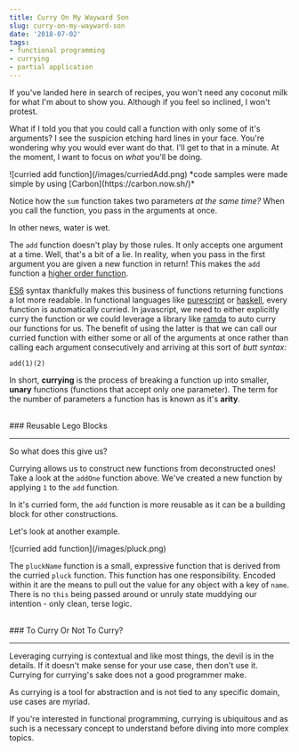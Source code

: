 ```yaml
---
title: Curry On My Wayward Son
slug: curry-on-my-wayward-son
date: '2018-07-02'
tags:
- functional programming
- currying
- partial application
---
```


If you've landed here in search of recipes, you won't need any coconut milk for what I'm about to show you. Although if you feel so inclined, I won't protest.

What if I told you that you could call a function with only some of it's arguments?  I see the suspicion etching hard lines in your face. You're wondering why you would ever want do that. I'll get to that in a minute. At the moment, I want to focus on *what* you'll be doing.

<div class="tiny">![curried add function](/images/curriedAdd.png)
*code samples were made simple by using [Carbon](https://carbon.now.sh/)*</div>

Notice how the `sum` function takes two parameters *at the same time?*  When you call the function, you pass in the arguments at once.

In other news, water is wet.

The `add` function doesn't play by those rules.  It only accepts one argument at a time. Well, that's a bit of a lie.  In reality, when you pass in the first argument you are given a new function in return!  This makes the `add` function a <a target="_blank" href="https://en.wikipedia.org/wiki/Higher-order_function">higher order function</a>.

<a target="_blank" href="https://babeljs.io/docs/en/learn#introduction">ES6</a> syntax thankfully makes this business of functions returning functions a lot more readable. In functional languages like <a target="_blank" href="http://www.purescript.org/">purescript</a> or <a target="_blank" href="https://www.haskell.org/">haskell</a>, every function is automatically curried. In javascript, we need to either explicitly curry the function or we could leverage a library like <a target="_blank" href="https://ramdajs.com/">ramda</a> to auto curry our functions for us. The benefit of using the latter is that we can call our curried function with either some or all of the arguments at once rather than calling each argument consecutively and arriving at this sort of *butt syntax*:

`add(1)(2)`

In short, **currying** is the process of breaking a function up into smaller, **unary** functions (functions that accept only one parameter). The term for the number of parameters a function has is known as it's **arity**.

<br/>
### Reusable Lego Blocks
<hr/>

So what does this give us?

Currying allows us to construct new functions from deconstructed ones! Take a look at the `addOne` function above. We've created a new function by applying `1` to the `add` function.

In it's curried form, the `add` function is more reusable as it can be a building block for other constructions.

Let's look at another example.

<div class="tiny">![curried add function](/images/pluck.png)</div>

The `pluckName` function is a small, expressive function that is derived from the curried `pluck` function. This function has one responsibility. Encoded within it are the means to pull out the value for any object with a key of `name`.  There is no `this` being passed around or unruly state muddying our intention - only clean, terse logic.

<br/>
### To Curry Or Not To Curry?
<hr/>

Leveraging currying is contextual and like most things, the devil is in the details. If it doesn't make sense for your use case, then don't use it. Currying for currying's sake does not a good programmer make.

As currying is a tool for abstraction and is not tied to any specific domain, use cases are myriad.

If you're interested in functional programming, currying is ubiquitous and as such is a necessary concept to understand before diving into more complex topics.

